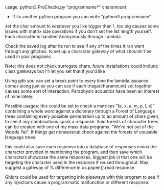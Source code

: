 usage: python3 ProCheckt.py "programname*" charamount

* If its another python program you can write "python3 programname"

set the char amount to whatever you like bigger than 1, too big causes some issues with matrix size operations if you don't set the list length yourself. Each character is handled Anonymously through Lambda

Check the saved log after its run to see if any of the times it ran went through any glitches. to set up a character gateway of what shouldn't be used in your programs.


Note: this does not check surrogate chars, future installations could include class gateways but I'll let you set that if you'd like


Using gdb you can set a break point to every time the lambda issuance comes along just so you can see if each triage(charamount) set together causes some sort of interaction. Paraphysic acoustics have been an interest of mine lately.

Possible usages: this could be set to check a matrices "[e, x, a, m, p, l, e]" containing a whole word against a dicionary through a Forest of Language trees containing every possible permutation up to an amount of chars given, to see if any combinations spark a response. Said forests of character trees can be created with one of my mass data programs. "We're not out of the Woods Yet". If things get nonsensical check against the forests of unusable language trees.

this could also save each response into a database of responses minus the character provided in mentioning the program, and then save which characters showcase the same responses, biggest job in that one will be targeting the character used in the response if reused throughout. May suggest a gateway of % difference in os.popen().read response

Ghidra could be used for targetting info pipeways with this program to see if any injections cause a programmatic malfunction or different response.
